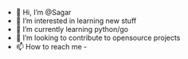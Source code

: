 - 👋 Hi, I’m @Sagar
- 👀 I’m interested in learning new stuff
- 🌱 I’m currently learning python/go
- 💞️ I’m looking to contribute to opensource projects
- 📫 How to reach me - 

<!---
SagarSidhpura/SagarSidhpura is a ✨ special ✨ repository because its `README.md` (this file) appears on your GitHub profile.
You can click the Preview link to take a look at your changes.
--->
